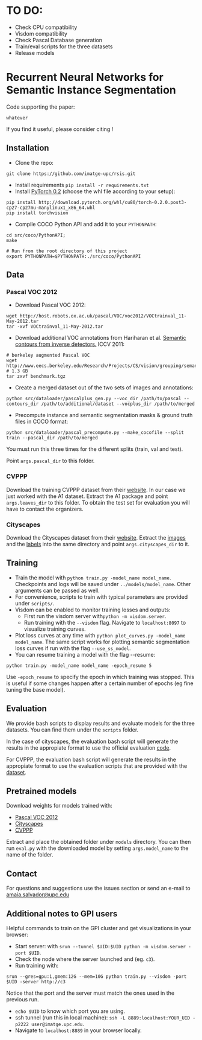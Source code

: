 # TO DO:

- Check CPU compatibility
- Visdom compatibility
- Check Pascal Database generation
- Train/eval scripts for the three datasets
- Release models

# Recurrent Neural Networks for Semantic Instance Segmentation

Code supporting the paper:

```
whatever 
```

If you find it useful, please consider citing !

## Installation
- Clone the repo:

```shell
git clone https://github.com/imatge-upc/rsis.git
```

- Install requirements ```pip install -r requirements.txt``` 
- Install [PyTorch 0.2](http://pytorch.org/) (choose the whl file according to your setup):

```shell
pip install http://download.pytorch.org/whl/cu80/torch-0.2.0.post3-cp27-cp27mu-manylinux1_x86_64.whl  
pip install torchvision
```

- Compile COCO Python API and add it to your ```PYTHONPATH```:

```shell
cd src/coco/PythonAPI;
make
```

```shell
# Run from the root directory of this project
export PYTHONPATH=$PYTHONPATH:./src/coco/PythonAPI
```

## Data

### Pascal VOC 2012

- Download Pascal VOC 2012:

```shell
wget http://host.robots.ox.ac.uk/pascal/VOC/voc2012/VOCtrainval_11-May-2012.tar
tar -xvf VOCtrainval_11-May-2012.tar
```
- Download additional VOC annotations from Hariharan et al. [Semantic contours from inverse detectors.](http://home.bharathh.info/pubs/pdfs/BharathICCV2011.pdf) ICCV 2011:

```shell
# berkeley augmented Pascal VOC
wget http://www.eecs.berkeley.edu/Research/Projects/CS/vision/grouping/semantic_contours/benchmark.tgz # 1.3 GB
tar zxvf benchmark.tgz
```

- Create a merged dataset out of the two sets of images and annotations: 
```
python src/dataloader/pascalplus_gen.py --voc_dir /path/to/pascal --contours_dir /path/to/additional/dataset --vocplus_dir /path/to/merged
```
- Precompute instance and semantic segmentation masks & ground truth files in COCO format:

```
python src/dataloader/pascal_precompute.py --make_cocofile --split train --pascal_dir /path/to/merged
``` 

You must run this three times for the different splits (train, val and test).

Point ```args.pascal_dir``` to this folder.

### CVPPP

Download the training CVPPP dataset from their [website](https://www.plant-phenotyping.org/datasets-download). In our case we just worked with the A1 dataset. Extract the A1 package and point ```args.leaves_dir``` to this folder.  To obtain the test set for evaluation you will have to contact the organizers.

### Cityscapes

Download the Cityscapes dataset from their [website](https://www.cityscapes-dataset.com/downloads/). Extract the [images](https://www.cityscapes-dataset.com/file-handling/?packageID=3) and the [labels](https://www.cityscapes-dataset.com/file-handling/?packageID=1) into the same directory and point ```args.cityscapes_dir``` to it.


## Training

- Train the model with ```python train.py -model_name model_name```. Checkpoints and logs will be saved under ```../models/model_name```. Other arguments can be passed as well.
- For convenience, scripts to train with typical parameters are provided under ```scripts/```.
- Visdom can be enabled to monitor training losses and outputs:
	- First run the visdom server with```python -m visdom.server```.
	- Run training with the ```--visdom``` flag. Navigate to ```localhost:8097``` to visualize training curves.
- Plot loss curves at any time with ```python plot_curves.py -model_name model_name```. The same script works for plotting semantic segmentation loss curves if run with the flag ```--use_ss_model```.
- You can resume training a model with the flag --resume:

```
python train.py -model_name model_name -epoch_resume 5
```

Use ```-epoch_resume``` to specify the epoch in which training was stopped. This is useful if some changes happen after a certain number of epochs (eg fine tuning the base model).

## Evaluation

We provide bash scripts to display results and evaluate models for the three datasets. You can find them under the ```scripts``` folder.

In the case of cityscapes, the evaluation bash script will generate the results in the appropiate format to use the official evaluation [code](https://github.com/mcordts/cityscapesScripts). 

For CVPPP, the evaluation bash script will generate the results in the appropiate format to use the evaluation scripts that are provided with the [dataset](https://www.plant-phenotyping.org/datasets-download).

## Pretrained models

Download weights for models trained with:

- [Pascal VOC 2012](https://mega.nz/#!988QkDZS!3Mnn_A3XnhynEfsfPGKDUAPRmAMtFqyIf_0xrxU0obU)
- [Cityscapes](https://mega.nz/#!UhEESZ4a!UByeXh91wncbmJu-UaKJgpoZF5_KkuWEveTRxaKIxAE)
- [CVPPP](https://mega.nz/#!F5lBgJSD!DzOzaq6NBWPgLzVgPD1n9AmMmfNNmXLs0FguSUOhmO0)

Extract and place the obtained folder under ```models``` directory. 
You can then run ```eval.py``` with the downloaded model by setting ```args.model_name``` to the name of the folder.

## Contact

For questions and suggestions use the issues section or send an e-mail to amaia.salvador@upc.edu

## Additional notes to GPI users	

Helpful commands to train on the GPI cluster and get visualizations in your browser:

- Start server: with ```srun --tunnel $UID:$UID python -m visdom.server -port $UID```. 
- Check the node where the server launched and (eg. ```c3```).
- Run training with: 
```
srun --gres=gpu:1,gmem:12G --mem=10G python train.py --visdom -port $UID -server http://c3
``` 
  Notice that the port and the server must match the ones used in the previous run.
- ```echo $UID``` to know which port you are using.
- ssh tunnel (run this in local machine): ```ssh -L 8889:localhost:YOUR_UID -p2222 user@imatge.upc.edu```.
- Navigate to ```localhost:8889``` in your browser locally.



